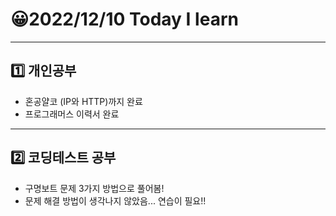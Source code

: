 # 😀2022/12/10 Today I learn
-------------------------
## 1️⃣ 개인공부
  * 혼공얄코 (IP와 HTTP)까지 완료
  * 프로그래머스 이력서 완료
-------------------------
## 2️⃣ 코딩테스트 공부
  * 구명보트 문제 3가지 방법으로 풀어봄!
  * 문제 해결 방법이 생각나지 않았음... 연습이 필요!!
